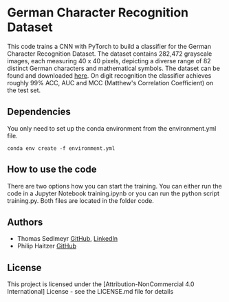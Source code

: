 # German Character Recognition Dataset

This code trains a CNN with PyTorch to build a classifier for the German Character Recognition Dataset.
The dataset contains 282,472 grayscale images, each measuring 40 x 40 pixels, depicting a diverse range
of 82 distinct German characters and mathematical symbols. The dataset can be found
and downloaded [here](https://www.kaggle.com/datasets/thomassedlmeyr/german-character-recognition-dataset).
On digit recognition the classifier achieves roughly 99% ACC, AUC and MCC (Matthew's Correlation Coefficient)
on the test set. 

## Dependencies
You only need to set up the conda environment from the environment.yml file.

```
conda env create -f environment.yml
```
## How to use the code
There are two options how you can start the training. You can either run the code in a Jupyter Notebook training.ipynb
or you can run the python script training.py. Both files are located in the folder code. 


## Authors

* Thomas Sedlmeyr [GitHub](https://github.com/ThomasSedlmeyr), [LinkedIn](https://www.linkedin.com/in/thomas-sedlmeyr/)
* Philip Haitzer [GitHub](https://github.com/PhilipHaitzer)

## License

This project is licensed under the [Attribution-NonCommercial 4.0 International] License - see the LICENSE.md file for details

